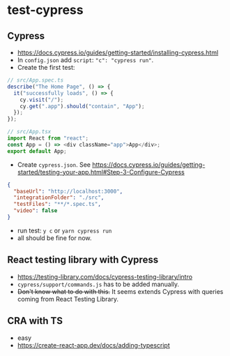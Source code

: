 # test-cypress

## Cypress

- https://docs.cypress.io/guides/getting-started/installing-cypress.html
- In `config.json` add `script`: `"c": "cypress run"`.
- Create the first test:

```js
// src/App.spec.ts
describe("The Home Page", () => {
  it("successfully loads", () => {
    cy.visit("/");
    cy.get(".app").should("contain", "App");
  });
});
```

```js
// src/App.tsx
import React from "react";
const App = () => <div className="app">App</div>;
export default App;
```

- Create `cypress.json`. See https://docs.cypress.io/guides/getting-started/testing-your-app.html#Step-3-Configure-Cypress

```json
{
  "baseUrl": "http://localhost:3000",
  "integrationFolder": "./src",
  "testFiles": "**/*.spec.ts",
  "video": false
}
```

- run test: `y c` or `yarn cypress run`
- all should be fine for now.

## React testing library with Cypress

- https://testing-library.com/docs/cypress-testing-library/intro
- `cypress/support/commands.js` has to be added manually.
- ~~Don't know what to do with this.~~ It seems extends Cypress with queries coming from React Testing Library.

## CRA with TS

- easy
- https://create-react-app.dev/docs/adding-typescript
